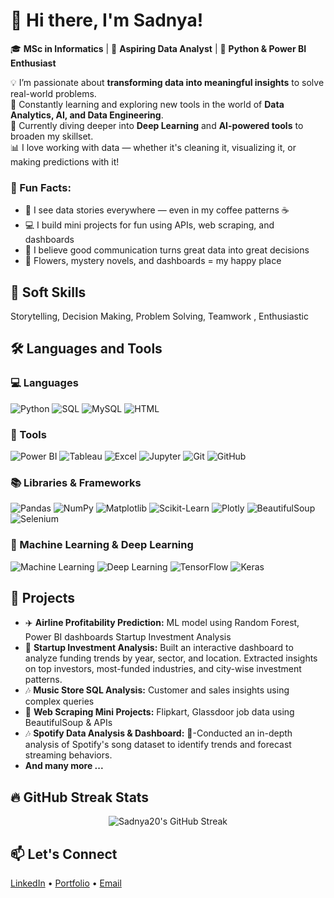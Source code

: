 # 👋 Hi there, I'm Sadnya!

🎓 **MSc in Informatics** | 🎯 **Aspiring Data Analyst** | 🐍 **Python & Power BI Enthusiast**

💡 I’m passionate about **transforming data into meaningful insights** to solve real-world problems.  
🔎 Constantly learning and exploring new tools in the world of **Data Analytics, AI, and Data Engineering**.  
🌱 Currently diving deeper into **Deep Learning** and **AI-powered tools** to broaden my skillset.  
📊 I love working with data — whether it's cleaning it, visualizing it, or making predictions with it!


### 🌟 Fun Facts:
- 🧠 I see data stories everywhere — even in my coffee patterns ☕
- 💻 I build mini projects for fun using APIs, web scraping, and dashboards
- 💬 I believe good communication turns great data into great decisions
- 🌸 Flowers, mystery novels, and dashboards = my happy place


## 🔧 Soft Skills
 Storytelling, Decision Making, Problem Solving, Teamwork , Enthusiastic
## 🛠 Languages and Tools

### 💻 Languages
![Python](https://img.shields.io/badge/-Python-333333?style=flat&logo=python)
![SQL](https://img.shields.io/badge/-SQL-4479A1?style=flat&logo=mysql)
![MySQL](https://img.shields.io/badge/-MySQL-00758F?style=flat&logo=mysql)
![HTML](https://img.shields.io/badge/-HTML5-E34F26?style=flat&logo=html5)


### 🧰 Tools
![Power BI](https://img.shields.io/badge/-Power%20BI-F2C811?style=flat&logo=power-bi)
![Tableau](https://img.shields.io/badge/-Tableau-E97627?style=flat&logo=tableau)
![Excel](https://img.shields.io/badge/-Excel-217346?style=flat&logo=microsoft-excel)
![Jupyter](https://img.shields.io/badge/-Jupyter-F37726?style=flat&logo=jupyter)
![Git](https://img.shields.io/badge/-Git-F05032?style=flat&logo=git)
![GitHub](https://img.shields.io/badge/-GitHub-181717?style=flat&logo=github)

### 📚 Libraries & Frameworks
![Pandas](https://img.shields.io/badge/-Pandas-150458?style=flat&logo=pandas)
![NumPy](https://img.shields.io/badge/-NumPy-013243?style=flat&logo=numpy)
![Matplotlib](https://img.shields.io/badge/-Matplotlib-11557c?style=flat&logo=matplotlib)
![Scikit-Learn](https://img.shields.io/badge/-Scikit--Learn-f7931e?style=flat&logo=scikit-learn)
![Plotly](https://img.shields.io/badge/-Plotly-3F4F75?style=flat&logo=plotly)
![BeautifulSoup](https://img.shields.io/badge/-BeautifulSoup-green?style=flat)
![Selenium](https://img.shields.io/badge/-Selenium-43B02A?style=flat&logo=selenium)

### 🤖 Machine Learning & Deep Learning
![Machine Learning](https://img.shields.io/badge/-Machine%20Learning-10277e?style=flat&logo=google)
![Deep Learning](https://img.shields.io/badge/-Deep%20Learning-8e44ad?style=flat&logo=tensorflow)
![TensorFlow](https://img.shields.io/badge/-TensorFlow-FF6F00?style=flat&logo=tensorflow)
![Keras](https://img.shields.io/badge/-Keras-D00000?style=flat&logo=keras)



## 💼 Projects
- ✈️ **Airline Profitability Prediction:** ML model using Random Forest, Power BI dashboards  Startup Investment Analysis
- 🎯 **Startup Investment Analysis:** Built an interactive dashboard to analyze funding trends by year, sector, and location. Extracted insights on top investors, most-funded industries, and city-wise investment patterns.
- 🎶 **Music Store SQL Analysis:** Customer and sales insights using complex queries  
- 🛒 **Web Scraping Mini Projects:** Flipkart, Glassdoor job data using BeautifulSoup & APIs
- 🎶 **Spotify Data Analysis & Dashboard:** 🎯-Conducted an in-depth analysis of Spotify's song dataset to identify trends and forecast streaming behaviors.
- **And many more ...**
## 🔥 GitHub Streak Stats

<p align="center">
  <img src="https://streak-stats.demolab.com?user=Sadnya20&theme=black-ice&hide_border=true&stroke=0000&background=060A0CD0" alt="Sadnya20's GitHub Streak" />
</p>


## 📫 Let's Connect
[LinkedIn](https://www.linkedin.com/in/sadnya-kolhe-b0481a1a0/) • [Portfolio](https://sadnya20.github.io/Sadnya20-Sadnyakolhe.github.io/) • [Email](mailto:sadnyakolhe2011@gmail.com)
